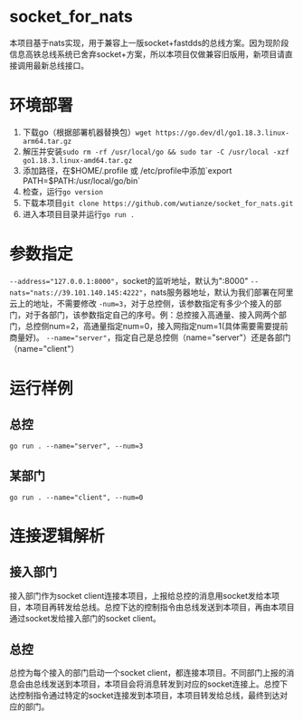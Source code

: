 # socket_for_nats
本项目基于nats实现，用于兼容上一版socket+fastdds的总线方案。因为现阶段信息高铁总线系统已舍弃socket+方案，所以本项目仅做兼容旧版用，新项目请直接调用最新总线接口。
# 环境部署
1. 下载go（根据部署机器替换包）`wget https://go.dev/dl/go1.18.3.linux-arm64.tar.gz`
2. 解压并安装`sudo rm -rf /usr/local/go && sudo tar -C /usr/local -xzf go1.18.3.linux-amd64.tar.gz`
3. 添加路径，在$HOME/.profile 或 /etc/profile中添加`export PATH=$PATH:/usr/local/go/bin`
4. 检查，运行`go version`
5. 下载本项目`git clone https://github.com/wutianze/socket_for_nats.git`
6. 进入本项目目录并运行`go run .`
# 参数指定
`--address="127.0.0.1:8000"`，socket的监听地址，默认为":8000"
`--nats="nats://39.101.140.145:4222"`，nats服务器地址，默认为我们部署在阿里云上的地址，不需要修改
`-num=3`，对于总控侧，该参数指定有多少个接入的部门，对于各部门，该参数指定自己的序号。例：总控接入高通量、接入网两个部门，总控侧num=2，高通量指定num=0，接入网指定num=1(具体需要需要提前商量好)。
`--name="server"`，指定自己是总控侧（name="server"）还是各部门（name="client"）
# 运行样例
## 总控
`go run . --name="server", --num=3`
## 某部门
`go run . --name="client", --num=0`
# 连接逻辑解析
## 接入部门
接入部门作为socket client连接本项目，上报给总控的消息用socket发给本项目，本项目再转发给总线。总控下达的控制指令由总线发送到本项目，再由本项目通过socket发给接入部门的socket client。
## 总控
总控为每个接入的部门启动一个socket client，都连接本项目。不同部门上报的消息会由总线发送到本项目，本项目会将消息转发到对应的socket连接上。总控下达控制指令通过特定的socket连接发到本项目，本项目转发给总线，最终到达对应的部门。
